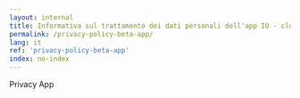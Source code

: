 ```yaml
---
layout: internal
title: Informativa sul trattamento dei dati personali dell'app IO - closed beta
permalink: /privacy-policy-beta-app/
lang: it
ref: 'privacy-policy-beta-app'
index: no-index
---
```


Privacy App
